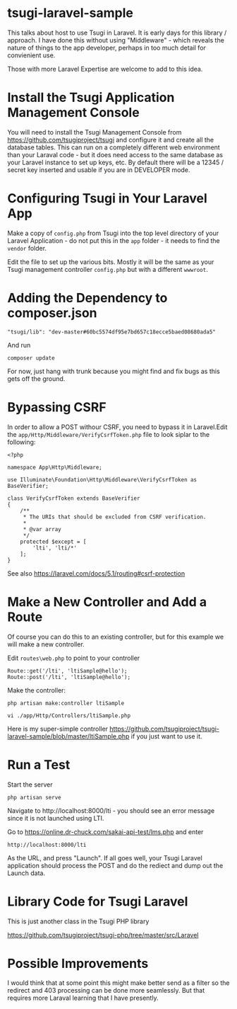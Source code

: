 # tsugi-laravel-sample

This talks about host to use Tsugi in Laravel.  It is early days for this library / approach.
I have done this without using "Middleware" - which reveals the nature of things to the app developer,
perhaps in too much detail for convienient use.

Those with more Laravel Expertise are welcome to add to this idea.

# Install the Tsugi Application Management Console

You will need to install the Tsugi Management Console from https://github.com/tsugiproject/tsugi
and configure it and create all the database tables.  This can run on a completely different
web environment than your Laraval code - but it does need access to the same database as 
your Laravel instance to set up keys, etc.  By default there will be a 12345 / secret key 
inserted and usable if you are in DEVELOPER mode.

# Configuring Tsugi in Your Laravel App

Make a copy of `config.php` from Tsugi into the top level directory of your Laravel 
Application - do not put this in the `app` folder - it needs to find the `vendor` folder.

Edit the file to set up the various bits.  Mostly it will be the same as your Tsugi management
controller `config.php` but with a different `wwwroot`.

# Adding the Dependency to composer.json

    "tsugi/lib": "dev-master#60bc5574df95e7bd657c18ecce5baed08680ada5"

And run

    composer update

For now, just hang with trunk because you might find and fix bugs as this gets off the ground.

# Bypassing CSRF

In order to allow a POST withour CSRF, you need to bypass it in Laravel.Edit
the `app/Http/Middleware/VerifyCsrfToken.php` file to look siplar to the following:

    <?php

    namespace App\Http\Middleware;

    use Illuminate\Foundation\Http\Middleware\VerifyCsrfToken as BaseVerifier;

    class VerifyCsrfToken extends BaseVerifier
    {
        /**
         * The URIs that should be excluded from CSRF verification.
         *
         * @var array
         */
        protected $except = [
            'lti', 'lti/*'
        ];
    }

See also https://laravel.com/docs/5.1/routing#csrf-protection

# Make a New Controller and Add a Route

Of course you can do this to an existing controller, but for this example we will make a new controller.

Edit `routes\web.php` to point to your controller

    Route::get('/lti', 'ltiSample@hello');
    Route::post('/lti', 'ltiSample@hello');

Make the controller:

    php artisan make:controller ltiSample
    
    vi ./app/Http/Controllers/ltiSample.php
    
Here is my super-simple controller https://github.com/tsugiproject/tsugi-laravel-sample/blob/master/ltiSample.php
if you just want to use it.

# Run a Test

Start the server

    php artisan serve
    
Navigate to http://localhost:8000/lti - you should see an error message since it is not launched using LTI.

Go to https://online.dr-chuck.com/sakai-api-test/lms.php and enter

    http://localhost:8000/lti

As the URL, and press "Launch".  If all goes well, your Tsugi Laravel application should process the POST
and do the rediect and dump out the Launch data.

# Library Code for Tsugi Laravel

This is just another class in the Tsugi PHP library

https://github.com/tsugiproject/tsugi-php/tree/master/src/Laravel

# Possible Improvements

I would think that at some point this might make better send as a filter so the 
redirect and 403 processing can be done more seamlessly.  But that requires
more Laraval learning that I have presently.



